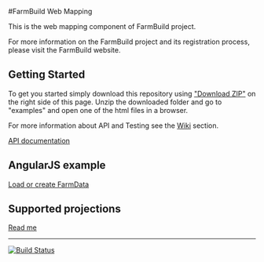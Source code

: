 #FarmBuild Web Mapping

This is the web mapping component of FarmBuild project.

For more information on the FarmBuild project and its registration process, please visit the FarmBuild website.

## Getting Started

To get you started simply download this repository using <a href="https://github.com/FarmBuild/farmbuild-web-mapping/archive/master.zip" target="_blank">"Download ZIP"</a> on the right side of this page.
Unzip the downloaded folder and go to "examples" and open one of the html files in a browser.

For more information about API and Testing see the [Wiki](https://github.com/FarmBuild/farmbuild-web-mapping/wiki) section.

<a href="https://rawgit.com/FarmBuild/farmbuild-web-mapping/master/docs/farmbuild-web-mapping/1.0.0/index.html" target="_blank">API documentation</a>

## AngularJS example
<a href="https://rawgit.com/FarmBuild/farmbuild-web-mapping/master/examples/index.html" target="_blank">Load or create FarmData</a>

## Supported projections
<a href="https://github.com/FarmBuild/farmbuild-web-mapping/tree/master/src/projections/README.md">Read me</a>

***

[![Build Status](https://travis-ci.org/FarmBuild/farmbuild-web-mapping.svg)](https://travis-ci.org/FarmBuild/farmbuild-web-mapping)
